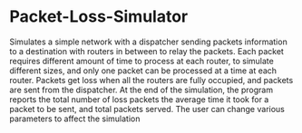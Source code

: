 # Packet-Loss-Simulator
  Simulates a  simple network with a dispatcher sending packets information to a destination with routers in between to relay the packets. Each packet requires different amount of time to process at each router, to simulate different sizes, and only one packet can be processed at a time at each router. Packets get loss when all the routers are fully occupied, and packets are sent from the dispatcher. At the end of the simulation, the program reports the total number of loss packets the average time it took for a packet to be sent, and total packets served. The user can change various parameters to affect the simulation
